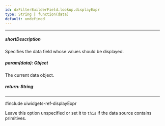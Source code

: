 ```yaml
---
id: dxFilterBuilderField.lookup.displayExpr
type: String | function(data)
default: undefined
---
```

---
##### shortDescription
Specifies the data field whose values should be displayed.

##### param(data): Object
The current data object.

##### return: String
<!-- Description goes here -->

---
#include uiwidgets-ref-displayExpr

Leave this option unspecified or set it to `this` if the data source contains primitives.